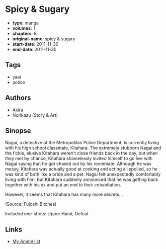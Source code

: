 # Spicy &amp; Sugary

-   **type**: manga
-   **volumes**: 1
-   **chapters**: 8
-   **original-name**: spicy & sugary
-   **start-date**: 2011-11-30
-   **end-date**: 2011-11-30

## Tags

-   yaoi
-   police

## Authors

-   Akira
-   Norikazu (Story & Art)

## Sinopse

Nagai, a detective at the Metropolitan Police Department, is currently living with his high school classmate, Kitahara. The extremely stubborn Nagai and the fickle, elusive Kitahara weren't close friends back in the day, but when they met by chance, Kitahara shamelessly invited himself to go live with Nagai saying that he got chased out by his roommate. Although he was messy, Kitahara was actually good at cooking and acting all spoiled, so he was kind of both like a bride and a pet. Nagai felt unexpectedly comfortably living with him, but Kitahara suddenly announced that he was getting back together with his ex and put an end to their cohabitation.

However, it seems that Kitahara has many more secrets...

(Source: Fujoshi Bitches)

Included one-shots: Upper Hand, Defeat

## Links

-   [My Anime list](https://myanimelist.net/manga/91917/Spicy___Sugary)
